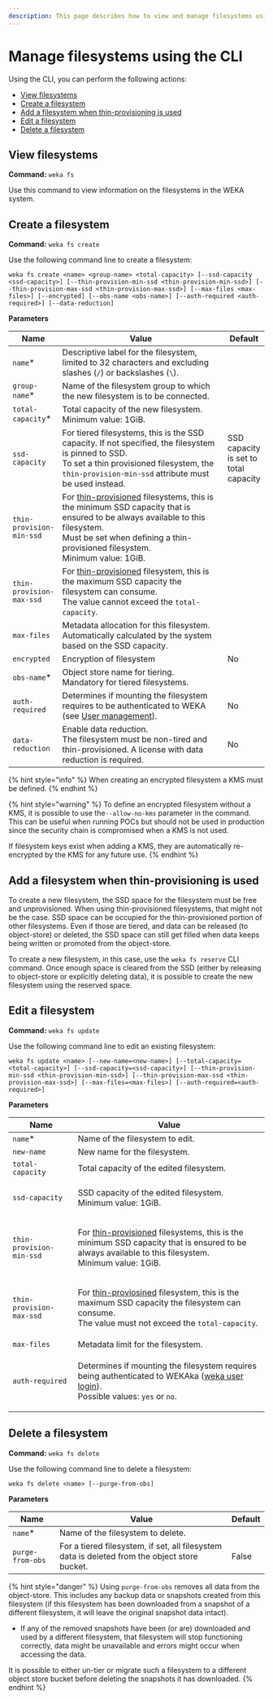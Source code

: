 ```yaml
---
description: This page describes how to view and manage filesystems using the CLI.
---
```


# Manage filesystems using the CLI

Using the CLI, you can perform the following actions:

* [View filesystems](managing-filesystems-1.md#view-filesystems)
* [Create a filesystem](managing-filesystems-1.md#create-a-filesystem)
* [Add a filesystem when thin-provisioning is used](managing-filesystems-1.md#add-a-filesystem-when-thin-provisioning-is-used)
* [Edit a filesystem](managing-filesystems-1.md#edit-a-filesystem)
* [Delete a filesystem](managing-filesystems-1.md#delete-a-filesystem)

## View filesystems

**Command:** `weka fs`

Use this command to view information on the filesystems in the WEKA system.

## Create a filesystem

**Command:** `weka fs create`

Use the following command line to create a filesystem:

`weka fs create <name> <group-name> <total-capacity> [--ssd-capacity <ssd-capacity>] [--thin-provision-min-ssd <thin-provision-min-ssd>] [--thin-provision-max-ssd <thin-provision-max-ssd>] [--max-files <max-files>] [--encrypted] [--obs-name <obs-name>] [--auth-required <auth-required>] [--data-reduction]`

**Parameters**

<table><thead><tr><th>Name</th><th width="314">Value</th><th>Default</th></tr></thead><tbody><tr><td><code>name</code>*</td><td>Descriptive label for the filesystem, limited to 32 characters and excluding slashes (<code>/</code>) or backslashes (<code>\</code>).</td><td>​</td></tr><tr><td><code>group-name</code>*</td><td>Name of the filesystem group to which the new filesystem is to be connected.</td><td></td></tr><tr><td><code>total-capacity</code>*</td><td>Total capacity of the new filesystem.<br>Minimum value: 1GiB.</td><td></td></tr><tr><td><code>ssd-capacity</code></td><td>For tiered filesystems, this is the SSD capacity. If not specified, the filesystem is pinned to SSD.<br>To set a thin provisioned filesystem, the <code>thin-provision-min-ssd</code> attribute must be used instead.</td><td>SSD capacity is set to total capacity</td></tr><tr><td><code>thin-provision-min-ssd</code></td><td>For <a href="../../overview/filesystems.md#thin-provisioning">thin-provisioned</a> filesystems, this is the minimum SSD capacity that is ensured to be always available to this filesystem.<br>Must be set when defining a thin-provisioned filesystem.<br>Minimum value: 1GiB.</td><td></td></tr><tr><td><code>thin-provision-max-ssd</code></td><td>For <a href="../../overview/filesystems.md#thin-provisioning">thin-provisioned</a> filesystem, this is the maximum SSD capacity the filesystem can consume.<br>The value cannot exceed the <code>total-capacity</code>.</td><td></td></tr><tr><td><code>max-files</code></td><td>Metadata allocation for this filesystem.<br>Automatically calculated by the system based on the SSD capacity.</td><td></td></tr><tr><td><code>encrypted</code></td><td>Encryption of filesystem</td><td>No</td></tr><tr><td><code>obs-name</code>*</td><td>Object store name for tiering.<br>Mandatory for tiered filesystems.</td><td></td></tr><tr><td><code>auth-required</code></td><td>Determines if mounting the filesystem requires to be authenticated to WEKA (see <a href="../../usage/user-management/">User management</a>).</td><td>No</td></tr><tr><td><code>data-reduction</code></td><td>Enable data reduction.<br>The filesystem must be non-tired and thin-provisioned. A license with data reduction is required.<br></td><td>No</td></tr></tbody></table>



{% hint style="info" %}
When creating an encrypted filesystem a KMS must be defined.
{% endhint %}

{% hint style="warning" %}
To define an encrypted filesystem without a KMS, it is possible to use the`--allow-no-kms` parameter in the command. This can be useful when running POCs but should not be used in production since the security chain is compromised when a KMS is not used.

If filesystem keys exist when adding a KMS, they are automatically re-encrypted by the KMS for any future use.
{% endhint %}

## Add a filesystem when thin-provisioning is used&#x20;

To create a new filesystem, the SSD space for the filesystem must be free and unprovisioned. When using thin-provisioned filesystems, that might not be the case. SSD space can be occupied for the thin-provisioned portion of other filesystems. Even if those are tiered, and data can be released (to object-store) or deleted, the SSD space can still get filled when data keeps being written or promoted from the object-store.

To create a new filesystem, in this case, use the `weka fs reserve` CLI command. Once enough space is cleared from the SSD (either by releasing to object-store or explicitly deleting data), it is possible to create the new filesystem using the reserved space.

## Edit a filesystem

**Command:** `weka fs update`

Use the following command line to edit an existing filesystem:

`weka fs update <name> [--new-name=<new-name>] [--total-capacity=<total-capacity>] [--ssd-capacity=<ssd-capacity>] [--thin-provision-min-ssd <thin-provision-min-ssd>] [--thin-provision-max-ssd <thin-provision-max-ssd>] [--max-files=<max-files>] [--auth-required=<auth-required>]`

**Parameters**

| Name                     | Value                                                                                                                                                                                                                            |
| ------------------------ | -------------------------------------------------------------------------------------------------------------------------------------------------------------------------------------------------------------------------------- |
| `name`\*                 | Name of the filesystem to edit.                                                                                                                                                                                                  |
| `new-name`               | New name for the filesystem.                                                                                                                                                                                                     |
| `total-capacity`         | Total capacity of the edited filesystem.                                                                                                                                                                                         |
| `ssd-capacity`           | <p>SSD capacity of the edited filesystem.<br>Minimum value: 1GiB.</p>                                                                                                                                                            |
| `thin-provision-min-ssd` | <p>For <a href="../../overview/filesystems.md#thin-provisioning">thin-provisioned</a> filesystems, this is the minimum SSD capacity that is ensured to be always available to this filesystem.<br>Minimum value: 1GiB.</p>       |
| `thin-provision-max-ssd` | <p>For <a href="../../overview/filesystems.md#thin-provisioning">thin-proviosined</a> filesystem, this is the maximum SSD capacity the filesystem can consume.<br>The value must not exceed the <code>total-capacity</code>.</p> |
| `max-files`              | Metadata limit for the filesystem.                                                                                                                                                                                               |
| `auth-required`          | <p>Determines if mounting the filesystem requires being authenticated to WEKAka (<a href="../../usage/user-management/#user-log-in">weka user login</a>).<br>Possible values: <code>yes</code> or <code>no</code>.</p>           |

## Delete a filesystem

**Command:** `weka fs delete`

Use the following command line to delete a filesystem:

`weka fs delete <name> [--purge-from-obs]`

**Parameters**

| Name             | Value                                                                                         | Default |
| ---------------- | --------------------------------------------------------------------------------------------- | ------- |
| `name`\*         | Name of the filesystem to delete.                                                             |         |
| `purge-from-obs` | For a tiered filesystem, if set, all filesystem data is deleted from the object store bucket. | False   |

{% hint style="danger" %}
Using `purge-from-obs` removes all data from the object-store. This includes any backup data or snapshots created from this filesystem (if this filesystem has been downloaded from a snapshot of a different filesystem, it will leave the original snapshot data intact).

* If any of the removed snapshots have been (or are) downloaded and used by a different filesystem, that filesystem will stop functioning correctly, data might be unavailable and errors might occur when accessing the data.

It is possible to either un-tier or migrate such a filesystem to a different object store bucket before deleting the snapshots it has downloaded.
{% endhint %}
